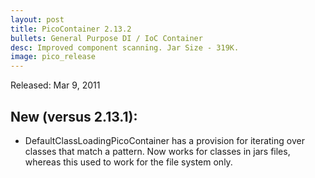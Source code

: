 ```yaml
---
layout: post
title: PicoContainer 2.13.2
bullets: General Purpose DI / IoC Container
desc: Improved component scanning. Jar Size - 319K.
image: pico_release
---
```

Released: Mar 9, 2011

## New (versus 2.13.1):

-   DefaultClassLoadingPicoContainer has a provision for iterating over classes that match a pattern. Now works for classes in jars files, whereas this used to work for the file system only.

